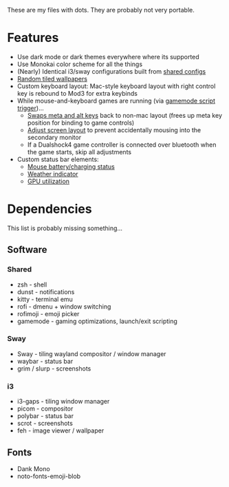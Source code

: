 These are my files with dots. They are probably not very portable.

# Features

* Use dark mode or dark themes everywhere where its supported
* Use Monokai color scheme for all the things
* (Nearly) Identical i3/sway configurations built from [shared configs](./.config/tiling/config.d/)
* [Random tiled wallpapers](./.scripts/random-wallpaper.sh)
* Custom keyboard layout: Mac-style keyboard layout with right control key is rebound to Mod3 for extra keybinds
* While mouse-and-keyboard games are running (via [gamemode script trigger](./.scripts/gamemode-start.sh))...
  * [Swaps meta and alt keys](./.scripts/swap-win-alt.sh) back to non-mac layout (frees up meta key position for binding to game controls)
  * [Adjust screen layout](./.screenlayout/gaming.sh) to prevent accidentally mousing into the secondary monitor
  * If a Dualshock4 game controller is connected over bluetooth when the game starts, skip all adjustments
* Custom status bar elements:
  * [Mouse battery/charging status](./.scripts/mouse-battery.mjs)
  * [Weather indicator](./.scripts/weather.mjs)
  * [GPU utilization](./.scripts/gpu-stats.sh)

# Dependencies

This list is probably missing something...

## Software

### Shared

* zsh - shell
* dunst - notifications
* kitty - terminal emu
* rofi - dmenu + window switching
* rofimoji - emoji picker
* gamemode - gaming optimizations, launch/exit scripting

### Sway

* Sway - tiling wayland compositor / window manager
* waybar - status bar
* grim / slurp - screenshots

### i3

* i3-gaps - tiling window manager
* picom - compositor
* polybar - status bar
* scrot - screenshots
* feh - image viewer / wallpaper

## Fonts

* Dank Mono
* noto-fonts-emoji-blob
